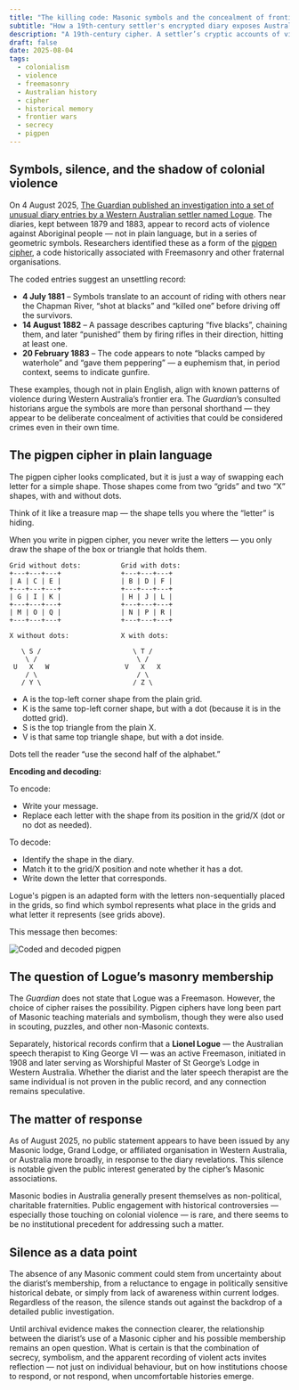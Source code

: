 ```yaml
---  
title: "The killing code: Masonic symbols and the concealment of frontier violence" 
subtitle: "How a 19th-century settler's encrypted diary exposes Australia’s silenced past—and the institutions that still will not speak of it"  
description: "A 19th-century cipher. A settler’s cryptic accounts of violence. A modern-day silence. The discovery of Lionel Logue’s encoded diaries forces a reckoning with how colonial atrocities were concealed—and who benefits from keeping them obscured."
draft: false
date: 2025-08-04
tags:  
  - colonialism
  - violence  
  - freemasonry  
  - Australian history  
  - cipher  
  - historical memory  
  - frontier wars  
  - secrecy
  - pigpen
---
```


## Symbols, silence, and the shadow of colonial violence

On 4 August 2025, [The Guardian published an investigation into a set of unusual diary entries by a Western Australian settler named Logue](https://www.theguardian.com/australia-news/ng-interactive/2025/aug/04/the-killing-code-strange-symbols-in-a-wa-settlers-diaries-lay-bare-frontier-atrocities-ntwnfb). 
The diaries, kept between 1879 and 1883, appear to record acts of violence against Aboriginal people — not in plain 
language, but in a series of geometric symbols. Researchers identified these as a form of the [pigpen cipher](https://en.wikipedia.org/wiki/Pigpen_cipher), a code historically associated with Freemasonry and other fraternal organisations.

The coded entries suggest an unsettling record:

* **4 July 1881** – Symbols translate to an account of riding with others near the Chapman River, “shot at blacks” and “killed one” before driving off the survivors.
* **14 August 1882** – A passage describes capturing “five blacks”, chaining them, and later “punished” them by firing rifles in their direction, hitting at least one.
* **20 February 1883** – The code appears to note “blacks camped by waterhole” and “gave them peppering” — a euphemism that, in period context, seems to indicate gunfire.

These examples, though not in plain English, align with known patterns of violence during Western Australia’s frontier 
era. The *Guardian*’s consulted historians argue the symbols are more than personal shorthand — they appear to be 
deliberate concealment of activities that could be considered crimes even in their own time.

## The pigpen cipher in plain language

The pigpen cipher looks complicated, but it is just a way of swapping each letter for a simple shape. Those shapes 
come from two “grids” and two “X” shapes, with and without dots.

Think of it like a treasure map — the shape tells you where the “letter” is hiding.

When you write in pigpen cipher, you never write the letters — you only draw the shape of the box or triangle that holds them.

```text
Grid without dots:          Grid with dots:
+---+---+---+               +---+---+---+
| A | C | E |               | B | D | F |
+---+---+---+               +---+---+---+
| G | I | K |               | H | J | L |
+---+---+---+               +---+---+---+
| M | O | Q |               | N | P | R |
+---+---+---+               +---+---+---+

X without dots:             X with dots:

   \ S /                       \ T /
    \ /                         \ /
 U   X   W                   V   X   X
    / \                         / \
   / Y \                       / Z \
```

* A is the top-left corner shape from the plain grid.
* K is the same top-left corner shape, but with a dot (because it is in the dotted grid).
* S is the top triangle from the plain X.
* V is that same top triangle shape, but with a dot inside.

Dots tell the reader “use the second half of the alphabet.”

**Encoding and decoding:**

To encode:

* Write your message.
* Replace each letter with the shape from its position in the grid/X (dot or no dot as needed).

To decode:

* Identify the shape in the diary.
* Match it to the grid/X position and note whether it has a dot.
* Write down the letter that corresponds.

Logue's pigpen is an adapted form with the letters non-sequentially placed in the grids, so find which symbol 
represents what place in the grids and what letter it represents (see grids above). 

This message then becomes:

![Coded and decoded pigpen](/images/logue-decoded.png)

## The question of Logue’s masonry membership

The *Guardian* does not state that Logue was a Freemason. However, the choice of cipher raises the possibility. Pigpen ciphers have long been part of Masonic teaching materials and symbolism, though they were also used in scouting, puzzles, and other non-Masonic contexts.

Separately, historical records confirm that a **Lionel Logue** — the Australian speech therapist to King George VI — was an active Freemason, initiated in 1908 and later serving as Worshipful Master of St George’s Lodge in Western Australia. Whether the diarist and the later speech therapist are the same individual is not proven in the public record, and any connection remains speculative.

## The matter of response

As of August 2025, no public statement appears to have been issued by any Masonic lodge, Grand Lodge, or affiliated 
organisation in Western Australia, or Australia more broadly, in response to the diary revelations. This silence is 
notable given the public interest generated by the cipher’s Masonic associations.

Masonic bodies in Australia generally present themselves as non-political, charitable fraternities. Public engagement 
with historical controversies — especially those touching on colonial violence — is rare, and there seems to be no 
institutional precedent for addressing such a matter.

## Silence as a data point

The absence of any Masonic comment could stem from uncertainty about the diarist’s membership, from a reluctance to 
engage in politically sensitive historical debate, or simply from lack of awareness within current lodges. Regardless 
of the reason, the silence stands out against the backdrop of a detailed public investigation.

Until archival evidence makes the connection clearer, the relationship between the diarist’s use of a Masonic cipher 
and his possible membership remains an open question. What is certain is that the combination of secrecy, symbolism, 
and the apparent recording of violent acts invites reflection — not just on individual behaviour, but on how 
institutions choose to respond, or not respond, when uncomfortable histories emerge.


